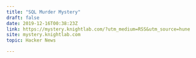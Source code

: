 ```yaml
---
title: "SQL Murder Mystery"
draft: false
date: 2019-12-16T00:38:23Z
link: https://mystery.knightlab.com/?utm_medium=RSS&utm_source=hune
site: mystery.knightlab.com
topic: Hacker News  

---
```

